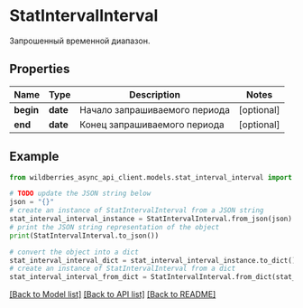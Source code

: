 # StatIntervalInterval

Запрошенный временной диапазон.

## Properties

Name | Type | Description | Notes
------------ | ------------- | ------------- | -------------
**begin** | **date** | Начало запрашиваемого периода | [optional] 
**end** | **date** | Конец запрашиваемого периода | [optional] 

## Example

```python
from wildberries_async_api_client.models.stat_interval_interval import StatIntervalInterval

# TODO update the JSON string below
json = "{}"
# create an instance of StatIntervalInterval from a JSON string
stat_interval_interval_instance = StatIntervalInterval.from_json(json)
# print the JSON string representation of the object
print(StatIntervalInterval.to_json())

# convert the object into a dict
stat_interval_interval_dict = stat_interval_interval_instance.to_dict()
# create an instance of StatIntervalInterval from a dict
stat_interval_interval_from_dict = StatIntervalInterval.from_dict(stat_interval_interval_dict)
```
[[Back to Model list]](../README.md#documentation-for-models) [[Back to API list]](../README.md#documentation-for-api-endpoints) [[Back to README]](../README.md)


